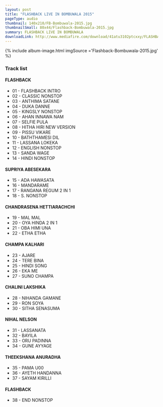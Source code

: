 ```yaml
---
layout: post
title: "FLASHBACK LIVE IN BOMBUWALA 2015"
pageType: audio
thumbnail: 140x210/FB-Bombuwala-2015.jpg
thumbnailSmall: 80x44/Flashback-Bombuwala-2015.jpg
summary: FLASHBACK LIVE IN BOMBUWALA 
downloadLink: http://www.mediafire.com/download/41atu3102ptcxxy/FLASHBACK_LIVE_IN_BOMBUWALA_2015.rar
---
```


<div class="ab-player" data-boourl="https://audioboom.com/publishing/playlist/v3?autoplay=false&boo_content_type=playlist&data_for_content_type=1275902&image_option=small&link_color=%2358d1eb&player_theme=light&show_title=true&src=https%3A%2F%2Fapi.audioboom.com%2Fplaylists%2F1275902-flashback-live-in-bombuwala-2015" data-boowidth="100%" data-maxheight="285" data-iframestyle="background-color:transparent; display:block; min-width:300px; max-width:700px;" style="background-color:transparent;"></div><script type="text/javascript">(function() { var po = document.createElement("script"); po.type = "text/javascript"; po.async = true; po.src = "https://d15mj6e6qmt1na.cloudfront.net/cdn/embed.js"; var s = document.getElementsByTagName("script")[0]; s.parentNode.insertBefore(po, s); })();</script>

{% include album-image.html imgSource ='Flashback-Bombuwala-2015.jpg' %}

### Track list

#### FLASHBACK

- 01 - FLASHBACK INTRO 
- 02 - CLASSIC NONSTOP 
- 03 - ANTHIMA SATANE  
- 04 - DUKA DANNE 
- 05 - KINGSLY NONSTOP  
- 06 - AHAN INNAWA NAM 
- 07 - SELFIE PULA  
- 08 - HITHA HIRI NEW VERSION 
- 09 - PISSU VIKARE  
- 10 - BATHTHAMESI DIL 
- 11 - LASSANA LOKEKA 
- 12 - ENGLISH NONSTOP  
- 13 - SANDA WAGE  
- 14 - HINDI NONSTOP 

#### SUPRIYA ABESEKARA

- 15 - ADA HAWASATA  
- 16 - MANDARAME  
- 17 - RANGANA REGUM 2 IN 1 
- 18 - S. NONSTOP 

#### CHANDRASENA HETTIARACHCHI

- 19 - MAL MAL 
- 20 - OYA HINDA 2 IN 1  
- 21 - OBA HIMI UNA 
- 22 - ETHA ETHA 

#### CHAMPA KALHARI

- 23 - AJARE  
- 24 - TERE BINA 
- 25 - HINDI SONG  
- 26 - EKA ME 
- 27 - SUNO CHAMPA

#### CHALINI LAKSHIKA

- 28 - NIHANDA GAMANE 
- 29 - RON SOYA 
- 30 - SITHA SENASUMA

#### NIHAL NELSON

- 31 - LASSANATA  
- 32 - BAYILA 
- 33 - ORU PADINNA  
- 34 - GUNE AYYAGE

#### THEEKSHANA ANURADHA

- 35 - PAMA U00 
- 36 - AYETH HANDANNA  
- 37 - SAYAM KIRILLI  

#### FLASHBACK

- 38 - END NONSTOP 